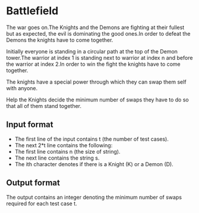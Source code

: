 # Battlefield

The war goes on.The Knights and the Demons are fighting at their fullest but as expected, the evil is dominating the good ones.In order to defeat the Demons the knights have to come together.

Initially everyone is standing in a circular path at the top of the Demon tower.The warrior at index 1 is standing next to warrior at index n and before the warrior at index 2.In order to win the fight the knights have to come together.

The knights have a special power through which they can swap them self with anyone.

Help the Knights decide the minimum number of swaps they have to do so that all of them stand together.

## Input format

- The first line of the input contains t (the number of test cases).
- The next 2\*t line contains the following:
- The first line contains n (the size of string).
- The next line contains the string s.
- The ith character denotes if there is a Knight (K) or a Demon (D).

## Output format

The output contains an integer denoting the minimum number of swaps required for each test case t.
